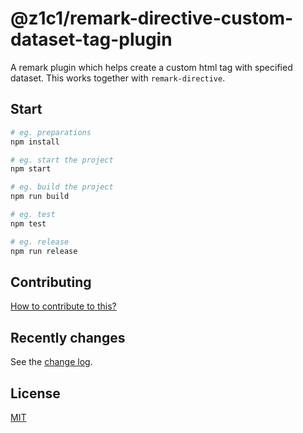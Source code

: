 # @z1c1/remark-directive-custom-dataset-tag-plugin

A remark plugin which helps create a custom html tag with specified dataset. This works together with `remark-directive`.

## Start

```sh
# eg. preparations
npm install

# eg. start the project
npm start

# eg. build the project
npm run build

# eg. test
npm test

# eg. release
npm run release
```

## Contributing

[How to contribute to this?](CONTRIBUTING.md)

## Recently changes

See the [change log](CHANGELOG.md).

## License

[MIT](LICENSE)
